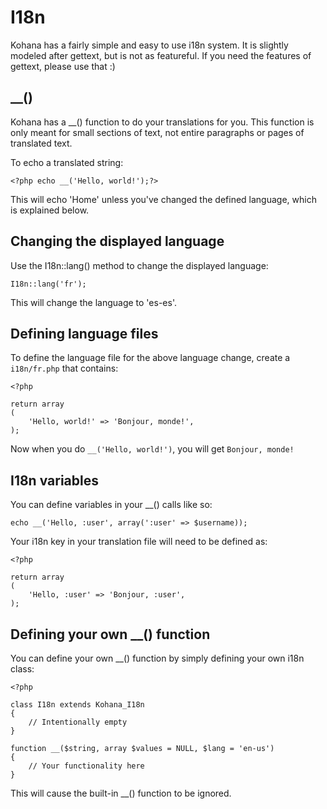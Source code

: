 # I18n

Kohana has a fairly simple and easy to use i18n system. It is slightly modeled after gettext, but is not as featureful. If you need the features of gettext, please use that :)

## __()

Kohana has a __() function to do your translations for you. This function is only meant for small sections of text, not entire paragraphs or pages of translated text.

To echo a translated string:

    <?php echo __('Hello, world!');?>

This will echo 'Home' unless you've changed the defined language, which is explained below.

## Changing the displayed language

Use the I18n::lang() method to change the displayed language:

    I18n::lang('fr');

This will change the language to 'es-es'.

## Defining language files

To define the language file for the above language change, create a `i18n/fr.php` that contains:

    <?php
    
    return array
    (
        'Hello, world!' => 'Bonjour, monde!',
    );

Now when you do `__('Hello, world!')`, you will get `Bonjour, monde!`

## I18n variables

You can define variables in your __() calls like so:

    echo __('Hello, :user', array(':user' => $username));

Your i18n key in your translation file will need to be defined as:

    <?php
    
    return array
    (
        'Hello, :user' => 'Bonjour, :user',
    );

## Defining your own __() function

You can define your own __() function by simply defining your own i18n class:

    <?php
    
    class I18n extends Kohana_I18n
    {
        // Intentionally empty
    }
    
    function __($string, array $values = NULL, $lang = 'en-us')
    {
        // Your functionality here
    }

This will cause the built-in __() function to be ignored.